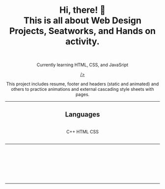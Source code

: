 

<h1 align="center">
    Hi, there! 👋
    <br>
    This is all about Web Design Projects, Seatworks, and Hands on activity. 
    <br>
</h1>

<br/>

<div align="center">
 
 Currently learning HTML, CSS, and JavaSript

 </div>
 
<div align="center"> 
  <a href="202310895@gmail.com">
    <i class="fa-solid fa-envelope-circle-check"></i> />
  </a>
</div>
<div align="center">
  
  This project includes resume, footer and headers (static and animated) and others to practice animations and external cascading style sheets with pages. <br>
</div>

 <hr/>
 

<h2 align="center">Languages</h2>
<br/>
<div align="center">
    C++   HTML    CSS<br>
</div>

<br/>
<hr/>

  <br/><br/><br/>
</div>



<br/><br/>

<hr/>

<br/>

<br/>